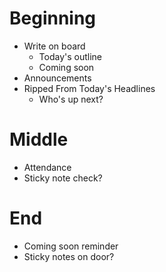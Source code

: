# Beginning
* Write on board
  * Today's outline
  * Coming soon
* Announcements
* Ripped From Today's Headlines
  * Who's up next?

# Middle
* Attendance
* Sticky note check?

# End
* Coming soon reminder
* Sticky notes on door?